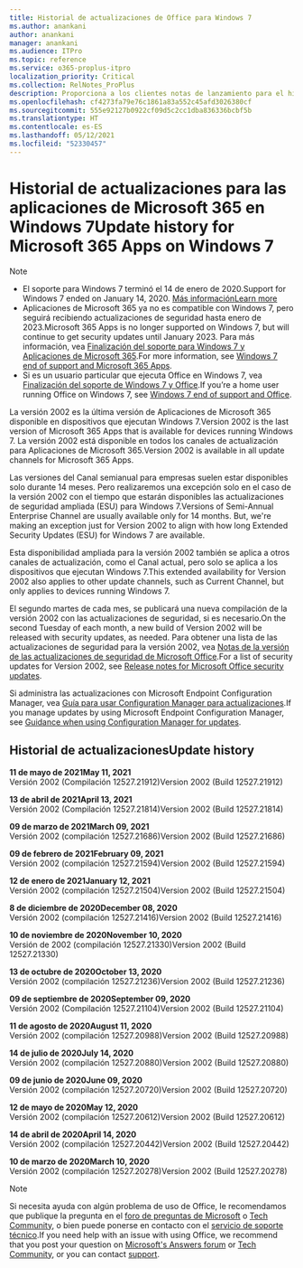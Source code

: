 ```yaml
---
title: Historial de actualizaciones de Office para Windows 7
ms.author: anankani
author: anankani
manager: anankani
ms.audience: ITPro
ms.topic: reference
ms.service: o365-proplus-itpro
localization_priority: Critical
ms.collection: RelNotes_ProPlus
description: Proporciona a los clientes notas de lanzamiento para el historial de actualizaciones de las aplicaciones de Microsoft 365 para Windows 7
ms.openlocfilehash: cf4273fa79e76c1861a83a552c45afd3026380cf
ms.sourcegitcommit: 555e92127b0922cf09d5c2cc1dba836336bcbf5b
ms.translationtype: HT
ms.contentlocale: es-ES
ms.lasthandoff: 05/12/2021
ms.locfileid: "52330457"
---
```

# <a name="update-history-for-microsoft-365-apps-on-windows-7"></a><span data-ttu-id="a9fd3-103">Historial de actualizaciones para las aplicaciones de Microsoft 365 en Windows 7</span><span class="sxs-lookup"><span data-stu-id="a9fd3-103">Update history for Microsoft 365 Apps on Windows 7</span></span> 

 > [!NOTE]
>
>- <span data-ttu-id="a9fd3-104">El soporte para Windows 7 terminó el 14 de enero de 2020.</span><span class="sxs-lookup"><span data-stu-id="a9fd3-104">Support for Windows 7 ended on January 14, 2020.</span></span> [<span data-ttu-id="a9fd3-105">Más información</span><span class="sxs-lookup"><span data-stu-id="a9fd3-105">Learn more</span></span>](https://www.microsoft.com/microsoft-365/windows/end-of-windows-7-support)
>- <span data-ttu-id="a9fd3-106">Aplicaciones de Microsoft 365 ya no es compatible con Windows 7, pero seguirá recibiendo actualizaciones de seguridad hasta enero de 2023.</span><span class="sxs-lookup"><span data-stu-id="a9fd3-106">Microsoft 365 Apps is no longer supported on Windows 7, but will continue to get security updates until January 2023.</span></span> <span data-ttu-id="a9fd3-107">Para más información, vea [Finalización del soporte para Windows 7 y Aplicaciones de Microsoft 365](/DeployOffice/endofsupport/windows-7-support).</span><span class="sxs-lookup"><span data-stu-id="a9fd3-107">For more information, see [Windows 7 end of support and Microsoft 365 Apps](/DeployOffice/endofsupport/windows-7-support).</span></span>
>- <span data-ttu-id="a9fd3-108">Si es un usuario particular que ejecuta Office en Windows 7, vea [Finalización del soporte de Windows 7 y Office](https://support.microsoft.com/office/78f20fab-b57b-44d7-8368-06a8493f3cb9).</span><span class="sxs-lookup"><span data-stu-id="a9fd3-108">If you’re a home user running Office on Windows 7, see [Windows 7 end of support and Office](https://support.microsoft.com/office/78f20fab-b57b-44d7-8368-06a8493f3cb9).</span></span>

<span data-ttu-id="a9fd3-109">La versión 2002 es la última versión de Aplicaciones de Microsoft 365 disponible en dispositivos que ejecutan Windows 7.</span><span class="sxs-lookup"><span data-stu-id="a9fd3-109">Version 2002 is the last version of Microsoft 365 Apps that is available for devices running Windows 7.</span></span> <span data-ttu-id="a9fd3-110">La versión 2002 está disponible en todos los canales de actualización para Aplicaciones de Microsoft 365.</span><span class="sxs-lookup"><span data-stu-id="a9fd3-110">Version 2002 is available in all update channels for Microsoft 365 Apps.</span></span>

<span data-ttu-id="a9fd3-p104">Las versiones del Canal semianual para empresas suelen estar disponibles solo durante 14 meses. Pero realizaremos una excepción solo en el caso de la versión 2002 con el tiempo que estarán disponibles las actualizaciones de seguridad ampliada (ESU) para Windows 7.</span><span class="sxs-lookup"><span data-stu-id="a9fd3-p104">Versions of Semi-Annual Enterprise Channel are usually available only for 14 months. But, we're making an exception just for Version 2002 to align with how long Extended Security Updates (ESU) for Windows 7 are available.</span></span>

<span data-ttu-id="a9fd3-113">Esta disponibilidad ampliada para la versión 2002 también se aplica a otros canales de actualización, como el Canal actual, pero solo se aplica a los dispositivos que ejecutan Windows 7.</span><span class="sxs-lookup"><span data-stu-id="a9fd3-113">This extended availability for Version 2002 also applies to other update channels, such as Current Channel, but only applies to devices running Windows 7.</span></span>

<span data-ttu-id="a9fd3-114">El segundo martes de cada mes, se publicará una nueva compilación de la versión 2002 con las actualizaciones de seguridad, si es necesario.</span><span class="sxs-lookup"><span data-stu-id="a9fd3-114">On the second Tuesday of each month, a new build of Version 2002 will be released with security updates, as needed.</span></span> <span data-ttu-id="a9fd3-115">Para obtener una lista de las actualizaciones de seguridad para la versión 2002, vea [Notas de la versión de las actualizaciones de seguridad de Microsoft Office](microsoft365-apps-security-updates.md).</span><span class="sxs-lookup"><span data-stu-id="a9fd3-115">For a list of security updates for Version 2002, see [Release notes for Microsoft Office security updates](microsoft365-apps-security-updates.md).</span></span>

<span data-ttu-id="a9fd3-116">Si administra las actualizaciones con Microsoft Endpoint Configuration Manager, vea [Guía para usar Configuration Manager para actualizaciones](/deployoffice/endofsupport/windows-7-support#guidance-when-using-configuration-manager-for-updates).</span><span class="sxs-lookup"><span data-stu-id="a9fd3-116">If you manage updates by using Microsoft Endpoint Configuration Manager, see [Guidance when using Configuration Manager for updates](/deployoffice/endofsupport/windows-7-support#guidance-when-using-configuration-manager-for-updates).</span></span>


## <a name="update-history"></a><span data-ttu-id="a9fd3-117">Historial de actualizaciones</span><span class="sxs-lookup"><span data-stu-id="a9fd3-117">Update history</span></span>

[//]: # (NO ELIMINAR)

<span data-ttu-id="a9fd3-119">**11 de mayo de 2021**</span><span class="sxs-lookup"><span data-stu-id="a9fd3-119">**May 11, 2021**</span></span><br/>
<span data-ttu-id="a9fd3-120">Versión 2002 (Compilación 12527.21912)</span><span class="sxs-lookup"><span data-stu-id="a9fd3-120">Version 2002 (Build 12527.21912)</span></span><br/>

<span data-ttu-id="a9fd3-121">**13 de abril de 2021**</span><span class="sxs-lookup"><span data-stu-id="a9fd3-121">**April 13, 2021**</span></span><br/>
<span data-ttu-id="a9fd3-122">Versión 2002 (Compilación 12527.21814)</span><span class="sxs-lookup"><span data-stu-id="a9fd3-122">Version 2002 (Build 12527.21814)</span></span><br/>

<span data-ttu-id="a9fd3-123">**09 de marzo de 2021**</span><span class="sxs-lookup"><span data-stu-id="a9fd3-123">**March 09, 2021**</span></span><br/>
<span data-ttu-id="a9fd3-124">Versión 2002 (compilación 12527.21686)</span><span class="sxs-lookup"><span data-stu-id="a9fd3-124">Version 2002 (Build 12527.21686)</span></span><br/>

<span data-ttu-id="a9fd3-125">**09 de febrero de 2021**</span><span class="sxs-lookup"><span data-stu-id="a9fd3-125">**February 09, 2021**</span></span><br/>
<span data-ttu-id="a9fd3-126">Versión 2002 (compilación 12527.21594)</span><span class="sxs-lookup"><span data-stu-id="a9fd3-126">Version 2002 (Build 12527.21594)</span></span><br/>

<span data-ttu-id="a9fd3-127">**12 de enero de 2021**</span><span class="sxs-lookup"><span data-stu-id="a9fd3-127">**January 12, 2021**</span></span><br/>
<span data-ttu-id="a9fd3-128">Versión 2002 (compilación 12527.21504)</span><span class="sxs-lookup"><span data-stu-id="a9fd3-128">Version 2002 (Build 12527.21504)</span></span><br/>

<span data-ttu-id="a9fd3-129">**8 de diciembre de 2020**</span><span class="sxs-lookup"><span data-stu-id="a9fd3-129">**December 08, 2020**</span></span><br/>
<span data-ttu-id="a9fd3-130">Versión 2002 (compilación 12527.21416)</span><span class="sxs-lookup"><span data-stu-id="a9fd3-130">Version 2002 (Build 12527.21416)</span></span><br/>

<span data-ttu-id="a9fd3-131">**10 de noviembre de 2020**</span><span class="sxs-lookup"><span data-stu-id="a9fd3-131">**November 10, 2020**</span></span><br/>
<span data-ttu-id="a9fd3-132">Versión de 2002 (compilación 12527.21330)</span><span class="sxs-lookup"><span data-stu-id="a9fd3-132">Version 2002 (Build 12527.21330)</span></span><br/>

<span data-ttu-id="a9fd3-133">**13 de octubre de 2020**</span><span class="sxs-lookup"><span data-stu-id="a9fd3-133">**October 13, 2020**</span></span><br/>
<span data-ttu-id="a9fd3-134">Versión 2002 (compilación 12527.21236)</span><span class="sxs-lookup"><span data-stu-id="a9fd3-134">Version 2002 (Build 12527.21236)</span></span><br/>

<span data-ttu-id="a9fd3-135">**09 de septiembre de 2020**</span><span class="sxs-lookup"><span data-stu-id="a9fd3-135">**September 09, 2020**</span></span><br/>
<span data-ttu-id="a9fd3-136">Versión 2002 (Compilación 12527.21104)</span><span class="sxs-lookup"><span data-stu-id="a9fd3-136">Version 2002 (Build 12527.21104)</span></span><br/>

<span data-ttu-id="a9fd3-137">**11 de agosto de 2020**</span><span class="sxs-lookup"><span data-stu-id="a9fd3-137">**August 11, 2020**</span></span><br/>
<span data-ttu-id="a9fd3-138">Versión 2002 (compilación 12527.20988)</span><span class="sxs-lookup"><span data-stu-id="a9fd3-138">Version 2002 (Build 12527.20988)</span></span><br/>

<span data-ttu-id="a9fd3-139">**14 de julio de 2020**</span><span class="sxs-lookup"><span data-stu-id="a9fd3-139">**July 14, 2020**</span></span><br/>
<span data-ttu-id="a9fd3-140">Versión 2002 (compilación 12527.20880)</span><span class="sxs-lookup"><span data-stu-id="a9fd3-140">Version 2002 (Build 12527.20880)</span></span><br/>

<span data-ttu-id="a9fd3-141">**09 de junio de 2020**</span><span class="sxs-lookup"><span data-stu-id="a9fd3-141">**June 09, 2020**</span></span><br/>
<span data-ttu-id="a9fd3-142">Versión 2002 (compilación 12527.20720)</span><span class="sxs-lookup"><span data-stu-id="a9fd3-142">Version 2002 (Build 12527.20720)</span></span><br/>

<span data-ttu-id="a9fd3-143">**12 de mayo de 2020**</span><span class="sxs-lookup"><span data-stu-id="a9fd3-143">**May 12, 2020**</span></span><br/>
<span data-ttu-id="a9fd3-144">Versión 2002 (compilación 12527.20612)</span><span class="sxs-lookup"><span data-stu-id="a9fd3-144">Version 2002 (Build 12527.20612)</span></span><br/>

<span data-ttu-id="a9fd3-145">**14 de abril de 2020**</span><span class="sxs-lookup"><span data-stu-id="a9fd3-145">**April 14, 2020**</span></span><br/>
<span data-ttu-id="a9fd3-146">Versión 2002 (compilación 12527.20442)</span><span class="sxs-lookup"><span data-stu-id="a9fd3-146">Version 2002 (Build 12527.20442)</span></span><br/>

<span data-ttu-id="a9fd3-147">**10 de marzo de 2020**</span><span class="sxs-lookup"><span data-stu-id="a9fd3-147">**March 10, 2020**</span></span><br/>
<span data-ttu-id="a9fd3-148">Versión 2002 (compilación 12527.20278)</span><span class="sxs-lookup"><span data-stu-id="a9fd3-148">Version 2002 (Build 12527.20278)</span></span><br/>




> [!NOTE]
> <span data-ttu-id="a9fd3-149">Si necesita ayuda con algún problema de uso de Office, le recomendamos que publique la pregunta en el [foro de preguntas de Microsoft](https://answers.microsoft.com/) o [Tech Community](https://techcommunity.microsoft.com/), o bien puede ponerse en contacto con el [servicio de soporte técnico](https://support.microsoft.com/contactus).</span><span class="sxs-lookup"><span data-stu-id="a9fd3-149">If you need help with an issue with using Office, we recommend that you post your question on [Microsoft's Answers forum](https://answers.microsoft.com/) or [Tech Community](https://techcommunity.microsoft.com/), or you can contact [support](https://support.microsoft.com/contactus).</span></span>